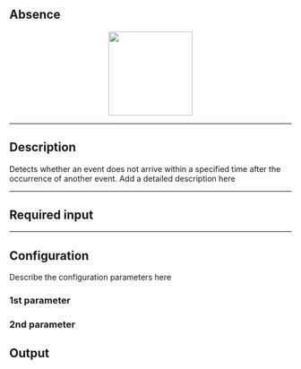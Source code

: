 ## Absence

<p align="center"> 
    <img src="icon.png" width="150px;"/>
</p>

***

## Description

Detects whether an event does not arrive within a specified time after the occurrence of another event.
Add a detailed description here

***

## Required input


***

## Configuration

Describe the configuration parameters here

### 1st parameter


### 2nd parameter

## Output